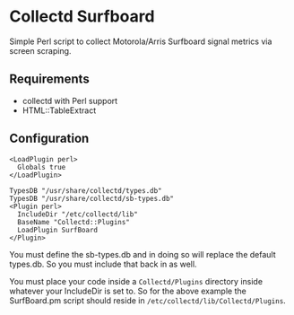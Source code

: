 # Collectd Surfboard

Simple Perl script to collect Motorola/Arris Surfboard signal metrics via screen
scraping.

## Requirements

* collectd with Perl support
* HTML::TableExtract

## Configuration

```
<LoadPlugin perl>
  Globals true
</LoadPlugin>

TypesDB "/usr/share/collectd/types.db"
TypesDB "/usr/share/collectd/sb-types.db"
<Plugin perl>
  IncludeDir "/etc/collectd/lib"
  BaseName "Collectd::Plugins"
  LoadPlugin SurfBoard
</Plugin>
```

You must define the sb-types.db and in doing so will replace the default types.db. 
So you must include that back in as well.

You must place your code inside a `Collectd/Plugins` directory inside whatever 
your IncludeDir is set to. So for the above example the SurfBoard.pm script should
reside in `/etc/collectd/lib/Collectd/Plugins`.


